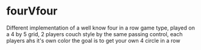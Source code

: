 # fourVfour
Different implementation of a well know four in a row game type, played on a 4 by 5 grid, 2 players couch style by the same passing control, each players ahs it's own color the goal is to get your own 4 circle in a row
